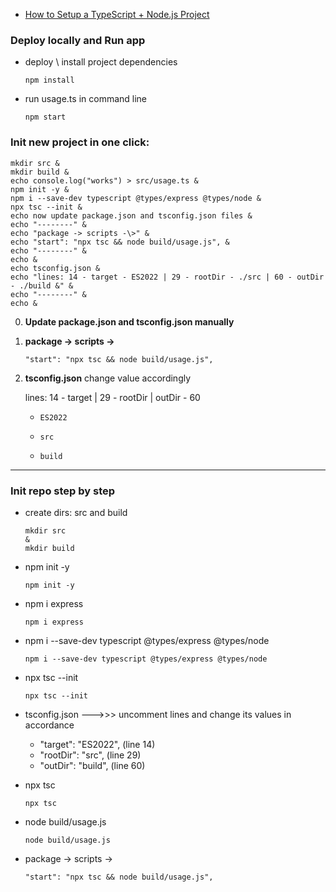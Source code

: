 - [How to Setup a TypeScript + Node.js Project](https://www.youtube.com/watch?v=x-j8OnM15tA)
### Deploy locally and Run app
- deploy \ install project dependencies
  ```shell 
  npm install
  ```
- run usage.ts in command line
  ```shell 
  npm start
  ```
### Init new project in one click:
  ```shell
  mkdir src &
  mkdir build &
  echo console.log("works") > src/usage.ts &
  npm init -y &
  npm i --save-dev typescript @types/express @types/node &
  npx tsc --init &
  echo now update package.json and tsconfig.json files & 
  echo "--------" &
  echo "package -> scripts -\>" &
  echo "start": "npx tsc && node build/usage.js", &
  echo "--------" &
  echo &
  echo tsconfig.json &
  echo "lines: 14 - target - ES2022 | 29 - rootDir - ./src | 60 - outDir - ./build &" &
  echo "--------" &
  echo &
  ```
0. **Update package.json and tsconfig.json manually**


1. **package -> scripts ->**
    ```
    "start": "npx tsc && node build/usage.js",
    ```
2. **tsconfig.json** change value accordingly 

    lines: 14 - target | 29 - rootDir | outDir - 60

   -
        ```
        ES2022
        ```
   -
     ```
     src
     ```
   -
     ```
     build
     ```

___
### Init repo step by step
- create dirs: src and build
  ```shell
  mkdir src
  &
  mkdir build
  ```
- npm init -y
  ```shell 
  npm init -y
  ```
- npm i express
  ```shell 
  npm i express
  ```
- npm i --save-dev typescript @types/express @types/node
  ```shell 
  npm i --save-dev typescript @types/express @types/node
  ```
- npx tsc --init
  ```shell 
  npx tsc --init
  ```
- tsconfig.json --->>> uncomment lines and change its values in accordance
  - "target": "ES2022", (line 14)
  - "rootDir": "src", (line 29)
  - "outDir": "build", (line 60)
  

- npx tsc
  ```shell 
  npx tsc
  ```
- node build/usage.js
  ```shell 
  node build/usage.js
  ```
- package -> scripts ->
  ```
  "start": "npx tsc && node build/usage.js",
  ```
